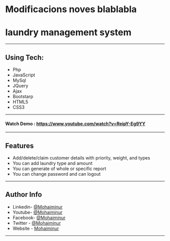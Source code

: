 # Modificacions noves blablabla

# laundry management system

---
## Using Tech:

* Php
* JavaScript
* MySql
* JQuery
* Ajax
* Bootstarp
* HTML5
* CSS3


---
#### Watch Demo : https://www.youtube.com/watch?v=ReipY-Eg9YY
---
## Features

*	Add/delete/claim customer details with priority, weight, and types 
*	You can add laundry type and amount
*	You can generate of whole or specific report
*	You can change password and can logout


---


## Author Info
- Linkedin- [@Mohaiminur](https://www.linkedin.com/in/mohaiminur/)
- Youtube- [@Mohaiminur](https://www.youtube.com/channel/UC5MlwVt5vXtpHvgDHxbgqmw)
- Facebook- [@Mohaiminur](https://facebook.com/mohaiminur404)
- Twitter - [@Mohaiminur](https://twitter.com/mohaiminur404)
- Website - [Mohaiminur](https://mohaiminur.ml)

---

